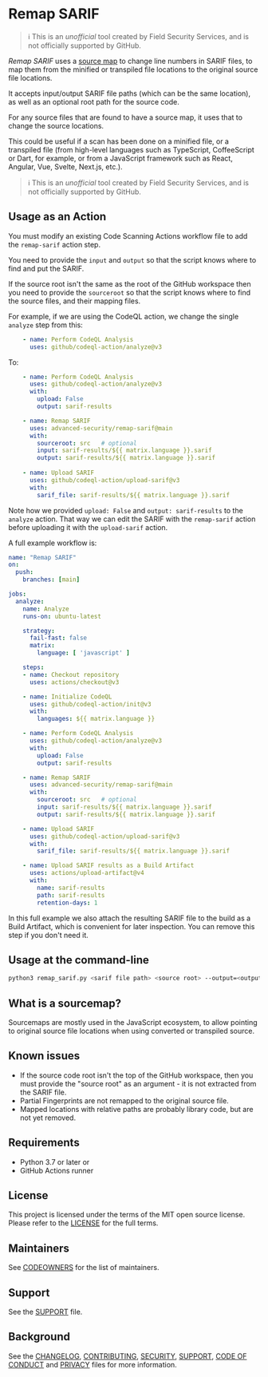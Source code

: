 # Remap SARIF

> ℹ️ This is an _unofficial_ tool created by Field Security Services, and is not officially supported by GitHub.

*Remap SARIF* uses a [source map](https://web.dev/source-maps/) to change line numbers in SARIF files, to map them from the minified or transpiled file locations to the original source file locations.

It accepts input/output SARIF file paths (which can be the same location), as well as an optional root path for the source code.

For any source files that are found to have a source map, it uses that to change the source locations.

This could be useful if a scan has been done on a minified file, or a transpiled file (from high-level languages such as TypeScript, CoffeeScript or Dart, for example, or from a JavaScript framework such as React, Angular, Vue, Svelte, Next.js, etc.).

> ℹ️ This is an _unofficial_ tool created by Field Security Services, and is not officially supported by GitHub.

## Usage as an Action

You must modify an existing Code Scanning Actions workflow file to add the `remap-sarif` action step.

You need to provide the `input` and `output` so that the script knows where to find and put the SARIF.

If the source root isn't the same as the root of the GitHub workspace then you need to provide the `sourceroot` so that the script knows where to find the source files, and their mapping files.

For example, if we are using the CodeQL action, we change the single `analyze` step from this:

```yaml
    - name: Perform CodeQL Analysis
      uses: github/codeql-action/analyze@v3
```

To:

```yaml
    - name: Perform CodeQL Analysis
      uses: github/codeql-action/analyze@v3
      with:
        upload: False
        output: sarif-results

    - name: Remap SARIF
      uses: advanced-security/remap-sarif@main
      with:
        sourceroot: src   # optional
        input: sarif-results/${{ matrix.language }}.sarif
        output: sarif-results/${{ matrix.language }}.sarif
      
    - name: Upload SARIF
      uses: github/codeql-action/upload-sarif@v3
      with:
        sarif_file: sarif-results/${{ matrix.language }}.sarif
```

Note how we provided `upload: False` and `output: sarif-results` to the `analyze` action. That way we can edit the SARIF with the `remap-sarif` action before uploading it with the `upload-sarif` action.

A full example workflow is:

```yaml
name: "Remap SARIF"
on:
  push:
    branches: [main]

jobs:
  analyze:
    name: Analyze
    runs-on: ubuntu-latest

    strategy:
      fail-fast: false
      matrix:
        language: [ 'javascript' ]

    steps:
    - name: Checkout repository
      uses: actions/checkout@v3

    - name: Initialize CodeQL
      uses: github/codeql-action/init@v3
      with:
        languages: ${{ matrix.language }}

    - name: Perform CodeQL Analysis
      uses: github/codeql-action/analyze@v3
      with:
        upload: False
        output: sarif-results

    - name: Remap SARIF
      uses: advanced-security/remap-sarif@main
      with:
        sourceroot: src   # optional
        input: sarif-results/${{ matrix.language }}.sarif
        output: sarif-results/${{ matrix.language }}.sarif

    - name: Upload SARIF
      uses: github/codeql-action/upload-sarif@v3
      with:
        sarif_file: sarif-results/${{ matrix.language }}.sarif

    - name: Upload SARIF results as a Build Artifact
      uses: actions/upload-artifact@v4
      with:
        name: sarif-results
        path: sarif-results
        retention-days: 1
```

In this full example we also attach the resulting SARIF file to the build as a Build Artifact, which is convenient for later inspection. You can remove this step if you don't need it.

## Usage at the command-line

``` bash
python3 remap_sarif.py <sarif file path> <source root> --output=<output sarif file path>
```

## What is a sourcemap?

Sourcemaps are mostly used in the JavaScript ecosystem, to allow pointing to original source file locations when using converted or transpiled source.

## Known issues

* If the source code root isn't the top of the GitHub workspace, then you must provide the "source root" as an argument - it is not extracted from the SARIF file.
* Partial Fingerprints are not remapped to the original source file.
* Mapped locations with relative paths are probably library code, but are not yet removed.

## Requirements

* Python 3.7 or later
or
* GitHub Actions runner

## License

This project is licensed under the terms of the MIT open source license. Please refer to the [LICENSE](LICENSE) for the full terms.

## Maintainers

See [CODEOWNERS](CODEOWNERS) for the list of maintainers.

## Support

See the [SUPPORT](SUPPORT.md) file.

## Background

See the [CHANGELOG](CHANGELOG.md), [CONTRIBUTING](CONTRIBUTING.md), [SECURITY](SECURITY.md), [SUPPORT](SUPPORT.md), [CODE OF CONDUCT](CODE_OF_CONDUCT.md) and [PRIVACY](PRIVACY.md) files for more information.
